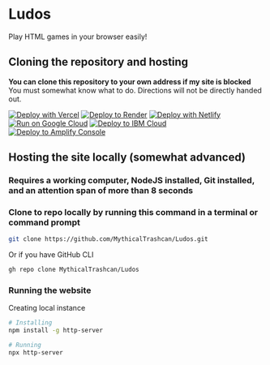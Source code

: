 # Ludos
Play HTML games in your browser easily!

## Cloning the repository and hosting
**You can clone this repository to your own address if my site is blocked**
You must somewhat know what to do. Directions will not be directly handed out.

[![Deploy with Vercel](https://binbashbanana.github.io/deploy-buttons/buttons/remade/vercel.svg)](https://vercel.com/new/clone?repository-url=https://github.com/MythicalTrashcan/Ludos)
[![Deploy to Render](https://binbashbanana.github.io/deploy-buttons/buttons/remade/render.svg)](https://render.com/deploy?repo=https://github.com/MythicalTrashcan/Ludos)
[![Deploy with Netlify](https://binbashbanana.github.io/deploy-buttons/buttons/remade/netlify.svg)](https://app.netlify.com/start/deploy?repository=https://github.com/MythicalTrashcan/Ludos)
[![Run on Google Cloud](https://binbashbanana.github.io/deploy-buttons/buttons/remade/googlecloud.svg)](https://deploy.cloud.run/?git_repo=https://github.com/MythicalTrashcan/Ludos)
[![Deploy to IBM Cloud](https://binbashbanana.github.io/deploy-buttons/buttons/remade/ibmcloud.svg)](https://cloud.ibm.com/devops/setup/deploy?repository=https://github.com/MythicalTrashcan/Ludos)
[![Deploy to Amplify Console](https://binbashbanana.github.io/deploy-buttons/buttons/remade/amplifyconsole.svg)](https://console.aws.amazon.com/amplify/home#/deploy?repo=https://github.com/MythicalTrashcan/Ludos)

## Hosting the site locally (somewhat advanced)
### Requires a working computer, NodeJS installed, Git installed, and an attention span of more than 8 seconds

### Clone to repo locally by running this command in a terminal or command prompt

```bash
git clone https://github.com/MythicalTrashcan/Ludos.git
```
Or if you have GitHub CLI

```bash
gh repo clone MythicalTrashcan/Ludos
```
### Running the website

Creating local instance

```bash
# Installing
npm install -g http-server

# Running
npx http-server
```
